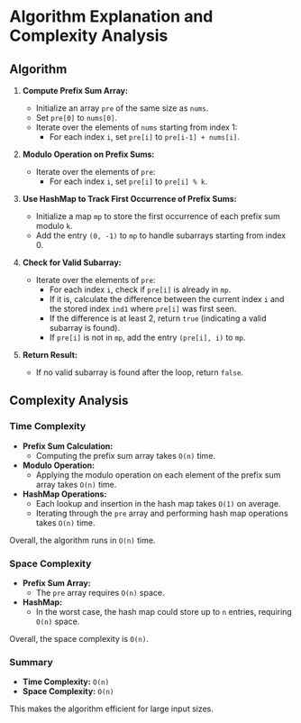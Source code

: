 # Algorithm Explanation and Complexity Analysis

## Algorithm

1. **Compute Prefix Sum Array:**
   - Initialize an array `pre` of the same size as `nums`.
   - Set `pre[0]` to `nums[0]`.
   - Iterate over the elements of `nums` starting from index 1:
     - For each index `i`, set `pre[i]` to `pre[i-1] + nums[i]`.

2. **Modulo Operation on Prefix Sums:**
   - Iterate over the elements of `pre`:
     - For each index `i`, set `pre[i]` to `pre[i] % k`.

3. **Use HashMap to Track First Occurrence of Prefix Sums:**
   - Initialize a map `mp` to store the first occurrence of each prefix sum modulo `k`.
   - Add the entry `(0, -1)` to `mp` to handle subarrays starting from index 0.

4. **Check for Valid Subarray:**
   - Iterate over the elements of `pre`:
     - For each index `i`, check if `pre[i]` is already in `mp`.
     - If it is, calculate the difference between the current index `i` and the stored index `ind1` where `pre[i]` was first seen.
     - If the difference is at least 2, return `true` (indicating a valid subarray is found).
     - If `pre[i]` is not in `mp`, add the entry `(pre[i], i)` to `mp`.

5. **Return Result:**
   - If no valid subarray is found after the loop, return `false`.

## Complexity Analysis

### Time Complexity
- **Prefix Sum Calculation:**
  - Computing the prefix sum array takes `O(n)` time.
- **Modulo Operation:**
  - Applying the modulo operation on each element of the prefix sum array takes `O(n)` time.
- **HashMap Operations:**
  - Each lookup and insertion in the hash map takes `O(1)` on average.
  - Iterating through the `pre` array and performing hash map operations takes `O(n)` time.

Overall, the algorithm runs in `O(n)` time.

### Space Complexity
- **Prefix Sum Array:**
  - The `pre` array requires `O(n)` space.
- **HashMap:**
  - In the worst case, the hash map could store up to `n` entries, requiring `O(n)` space.

Overall, the space complexity is `O(n)`.

### Summary
- **Time Complexity:** `O(n)`
- **Space Complexity:** `O(n)`

This makes the algorithm efficient for large input sizes.
